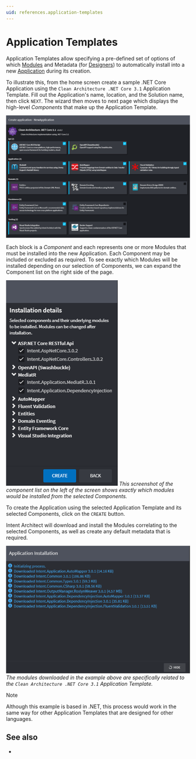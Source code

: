 ```yaml
---
uid: references.application-templates
---
```

# Application Templates

Application Templates allow specifying a pre-defined set of options of which [Modules](xref:references.modules) and Metadata (for [Designers](xref:references.designers)) to automatically install into a new [Application](xref:references.applications) during its creation.

To illustrate this, from the home screen create a sample .NET Core Application using the `Clean Architecture .NET Core 3.1` Application Template. Fill out the Application's name, location, and the Solution name, then click `NEXT`. The wizard then moves to next page which displays the high-level _Components_ that make up the Application Template.

![Application Template Components](images/application-template-components.png)

Each block is a _Component_ and each represents one or more Modules that must be installed into the new Application. Each Component may be included or excluded as required. To see exactly which Modules will be installed depending on our selection of Components, we can expand the Component list on the right side of the page.

![Application Template Modules](images/application-template-modules.png)
_This screenshot of the component list on the left of the screen shows exactly which modules would be installed from the selected Components._

To create the Application using the selected Application Template and its selected Components, click on the `CREATE` button.

Intent Architect will download and install the Modules correlating to the selected Components, as well as create any default metadata that is required.

![Application Template Installation](images/application-template-installation.png)
_The modules downloaded in the example above are specifically related to the `Clean Architecture .NET Core 3.1` Application Template._

> [!NOTE]
> Although this example is based in .NET, this process would work in the same way for other Application Templates that are designed for other languages.

## See also

- [](xref:how-to-guides.create-an-application-template)
